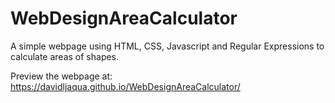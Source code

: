 # WebDesignAreaCalculator
A simple webpage using HTML, CSS, Javascript and Regular Expressions to calculate areas of shapes.

Preview the webpage at: https://davidljaqua.github.io/WebDesignAreaCalculator/

